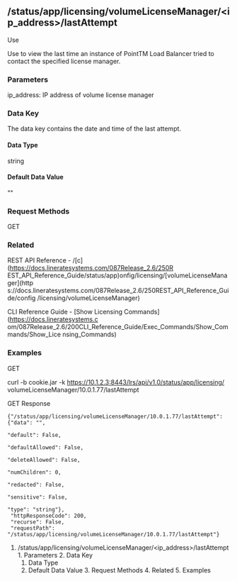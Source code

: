 ## /status/app/licensing/volumeLicenseManager/<ip_address>/lastAttempt

Use

Use to view the last time an instance of PointTM Load Balancer tried to
contact the specified license manager.

### Parameters

ip_address: IP address of volume license manager

### Data Key

The data key contains the date and time of the last attempt.

#### Data Type

string

#### Default Data Value

""

### Request Methods

GET

### Related

REST API Reference - /[c](https://docs.lineratesystems.com/087Release_2.6/250R
EST_API_Reference_Guide/status/app)onfig/licensing/[volumeLicenseManager](http
s://docs.lineratesystems.com/087Release_2.6/250REST_API_Reference_Guide/config
/licensing/volumeLicenseManager)

CLI Reference Guide - [Show Licensing Commands](https://docs.lineratesystems.c
om/087Release_2.6/200CLI_Reference_Guide/Exec_Commands/Show_Commands/Show_Lice
nsing_Commands)

### Examples

GET

curl -b cookie.jar -k https://10.1.2.3:8443/lrs/api/v1.0/status/app/licensing/
volumeLicenseManager/10.0.1.77/lastAttempt

GET Response

    
    
    {"/status/app/licensing/volumeLicenseManager/10.0.1.77/lastAttempt": {"data": "",
                                                                           "default": False,
                                                                           "defaultAllowed": False,
                                                                           "deleteAllowed": False,
                                                                           "numChildren": 0,
                                                                           "redacted": False,
                                                                           "sensitive": False,
                                                                           "type": "string"},
     "httpResponseCode": 200,
     "recurse": False,
     "requestPath": "/status/app/licensing/volumeLicenseManager/10.0.1.77/lastAttempt"}
    

  1. /status/app/licensing/volumeLicenseManager/<ip_address>/lastAttempt
    1. Parameters
    2. Data Key
      1. Data Type
      2. Default Data Value
    3. Request Methods
    4. Related
    5. Examples


